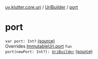 [uy.klutter.core.uri](../index.md) / [UriBuilder](index.md) / [port](.)


# port
<code>var port: Int?</code> [(source)](https://github.com/kohesive/klutter/blob/master/core-jdk6/src/main/kotlin/uy/klutter/core/uri/UriBuilder.kt#L75)<br/>Overrides [ImmutableUri.port](../-immutable-uri/port.md)
<code>fun port(newPort: Int?): [UriBuilder](index.md)</code> [(source)](https://github.com/kohesive/klutter/blob/master/core-jdk6/src/main/kotlin/uy/klutter/core/uri/UriBuilder.kt#L178)<br/>

